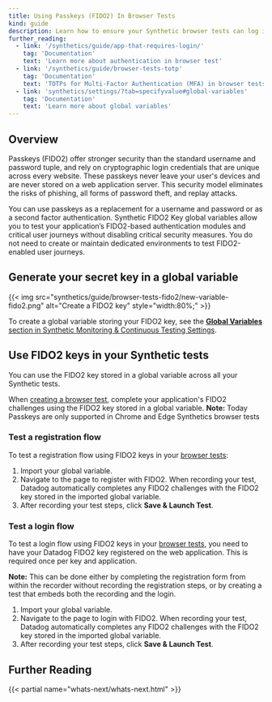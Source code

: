 ```yaml
---
title: Using Passkeys (FIDO2) In Browser Tests
kind: guide
description: Learn how to ensure your Synthetic browser tests can log in to your applications. 
further_reading:
  - link: '/synthetics/guide/app-that-requires-login/'
    tag: 'Documentation'
    text: 'Learn more about authentication in browser test'
  - link: '/synthetics/guide/browser-tests-totp'
    tag: 'Documentation'
    text: 'TOTPs for Multi-Factor Authentication (MFA) in browser tests'
  - link: 'synthetics/settings/?tab=specifyvalue#global-variables'
    tag: 'Documentation'
    text: 'Learn more about global variables'
---
```


## Overview

Passkeys (FIDO2) offer stronger security than the standard username and password tuple, and rely on cryptographic login credentials that are unique across every website. These passkeys never leave your user's devices and are never stored on a web application server. This security model eliminates the risks of phishing, all forms of password theft, and replay attacks.

You can use passkeys as a replacement for a username and password or as a second factor authentication. Synthetic FIDO2 Key global variables allow you to test your application’s FIDO2-based authentication modules and critical user journeys without disabling critical security measures. You do not need to create or maintain dedicated environments to test FIDO2-enabled user journeys.

## Generate your secret key in a global variable

{{< img src="synthetics/guide/browser-tests-fido2/new-variable-fido2.png" alt="Create a FIDO2 key" style="width:80%;" >}}

To create a global variable storing your FIDO2 key, see the [**Global Variables** section in Synthetic Monitoring & Continuous Testing Settings][4].

## Use FIDO2 keys in your Synthetic tests

You can use the FIDO2 key stored in a global variable across all your Synthetic tests. 

When [creating a browser test][3], complete your application's FIDO2 challenges using the FIDO2 key stored in a global variable.
**Note:** Today Passkeys are only supported in Chrome and Edge Synthetics browser tests

### Test a registration flow

To test a registration flow using FIDO2 keys in your [browser tests][3]:

1. Import your global variable.
2. Navigate to the page to register with FIDO2. When recording your test, Datadog automatically completes any FIDO2 challenges with the FIDO2 key stored in the imported global variable.
3. After recording your test steps, click **Save & Launch Test**.

### Test a login flow

To test a login flow using FIDO2 keys in your [browser tests][3], you need to have your Datadog FIDO2 key registered on the web application. This is required once per key and application.

**Note:**
This can be done either by completing the registration form from within the recorder without recording the registration steps, or by creating a test that embeds both the recording and the login.

1. Import your global variable.
2. Navigate to the page to login with FIDO2. When recording your test, Datadog automatically completes any FIDO2 challenges with the FIDO2 key stored in the imported global variable.
3. After recording your test steps, click **Save & Launch Test**.

## Further Reading

{{< partial name="whats-next/whats-next.html" >}}

[1]: https://app.datadoghq.com/synthetics/settings/variables
[2]: /account_management/rbac/?tab=datadogapplication#custom-roles
[3]: /synthetics/browser_tests/
[4]: /synthetics/settings/?tab=fido2key